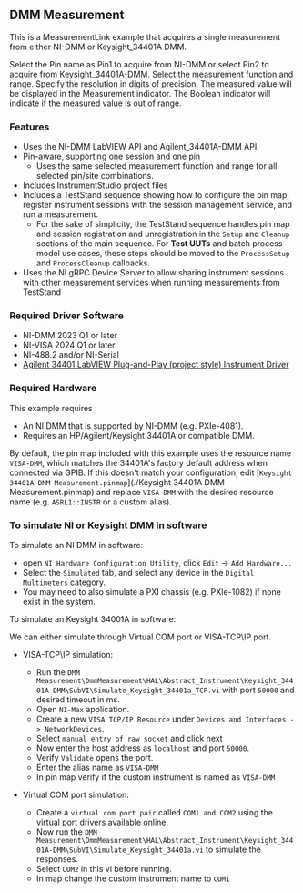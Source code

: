 ## DMM Measurement 

This is a MeasurementLink example that acquires a single measurement from either NI-DMM or Keysight_34401A DMM.

Select the Pin name as Pin1 to acquire from NI-DMM or select Pin2 to acquire from Keysight_34401A-DMM.
Select the measurement function and range.
Specify the resolution in digits of precision.
  The measured value will be displayed in the Measurement indicator.
  The Boolean indicator will indicate if the measured value is out of range.

### Features

- Uses the NI-DMM LabVIEW API and Agilent_34401A-DMM API.
- Pin-aware, supporting one session and one pin
  - Uses the same selected measurement function and range for all selected pin/site combinations.
- Includes InstrumentStudio project files
- Includes a TestStand sequence showing how to configure the pin map, register
  instrument sessions with the session management service, and run a measurement.
  - For the sake of simplicity, the TestStand sequence handles pin map and session registration and unregistration in the `Setup` and `Cleanup` sections of the main sequence. For **Test UUTs** and batch process model use cases, these steps should be moved to the `ProcessSetup` and `ProcessCleanup` callbacks.
- Uses the NI gRPC Device Server to allow sharing instrument sessions with other 
  measurement services when running measurements from TestStand

### Required Driver Software

- NI-DMM 2023 Q1 or later
- NI-VISA 2024 Q1 or later
- NI-488.2 and/or NI-Serial
- [Agilent 34401 LabVIEW Plug-and-Play (project style) Instrument Driver](https://sine.ni.com/apps/utf8/niid_web_display.download_page?p_id_guid=014E7F05D12C6F8BE0440003BA7CCD71)

### Required Hardware

This example requires :

- An NI DMM that is supported by NI-DMM (e.g. PXIe-4081).
- Requires an HP/Agilent/Keysight 34401A or compatible DMM.

By default, the pin map included with this example uses the resource name
`VISA-DMM`, which matches the 34401A's factory default address when
connected via GPIB. If this doesn't match your configuration, edit [`Keysight
34401A DMM Measurement.pinmap`](./Keysight 34401A DMM Measurement.pinmap) and
replace `VISA-DMM` with the desired resource name (e.g. `ASRL1::INSTR`
or a custom alias).

### To simulate NI or Keysight DMM in software

To simulate an NI DMM in software:

- open `NI Hardware Configuration Utility`, click `Edit` -> `Add Hardware...`
- Select the `Simulated` tab, and select any device in the `Digital Multimeters` category.
- You may need to also simulate a PXI chassis (e.g. PXIe-1082) if none exist in the system.

To simulate an Keysight 34001A in software:

We can either simulate through Virtual COM port or VISA-TCP\IP port.

- VISA-TCP\IP simulation:
  
  - Run the `DMM Measurement\DmmMeasurement\HAL\Abstract_Instrument\Keysight_34401A-DMM\SubVI\Simulate_Keysight_34401a_TCP.vi` with port `50000` and desired timeout in ms.
  - Open `NI-Max` application.
  - Create a new `VISA TCP/IP Resource` under `Devices and Interfaces -> NetworkDevices`.
  - Select `manual entry of raw socket` and click next
  - Now enter the host address as `localhost` and port `50000`.
  - Verify `Validate` opens the port.
  - Enter the alias name as `VISA-DMM`
  - In pin map verify if the custom instrument is named as `VISA-DMM`

- Virtual COM port simulation:
  - Create a `virtual com port pair` called `COM1 and COM2` using the virtual port drivers available online.
  - Now run the `DMM Measurement\DmmMeasurement\HAL\Abstract_Instrument\Keysight_34401A-DMM\SubVI\Simulate_Keysight_34401a.vi` to simulate the responses.
  - Select `COM2` in this vi before running.
  - In map change the custom instrument name to `COM1`
